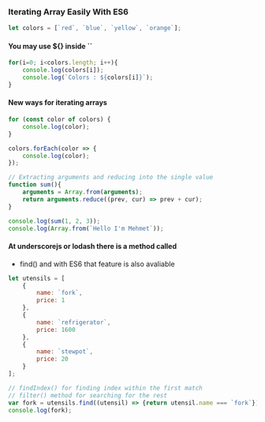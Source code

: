 ### Iterating Array Easily With ES6
```javascript 
let colors = [`red`, `blue`, `yellow`, `orange`];
```
#### You may use ${} inside ``
```javascript 
for(i=0; i<colors.length; i++){
    console.log(colors[i]);
    console.log(`Colors : ${colors[i]}`);
}
```

#### New ways for iterating arrays
```javascript 
for (const color of colors) {
    console.log(color);
}

colors.forEach(color => {
    console.log(color);
});

// Extracting arguments and reducing into the single value
function sum(){
    arguments = Array.from(arguments);
    return arguments.reduce((prev, cur) => prev + cur);
}

console.log(sum(1, 2, 3));
console.log(Array.from(`Hello I'm Mehmet`));
```

#### At underscorejs or lodash there is a method called
- find() and with ES6 that feature is also avaliable
```javascript
let utensils = [
    {
        name: `fork`,
        price: 1
    },
    {
        name: `refrigerator`,
        price: 1600
    },
    {
        name: `stewpot`,
        price: 20
    }
];

// findIndex() for finding index within the first match
// filter() method for searching for the rest
var fork = utensils.find((utensil) => {return utensil.name === `fork`});
console.log(fork);
```
